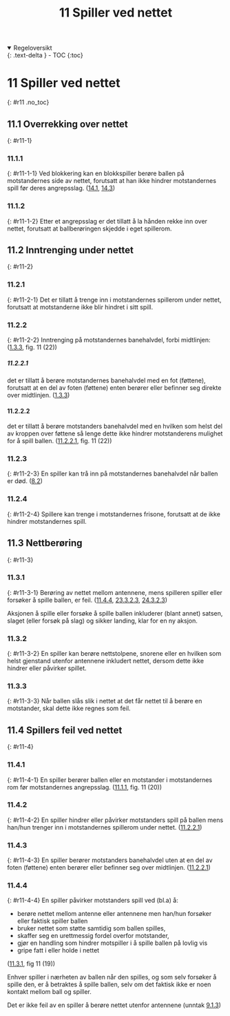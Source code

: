 ﻿---
title: 11 Spiller ved nettet
parent: Kapittel 4 - Spillehandlinger
---
<details open markdown="block">
  <summary>
    Regeloversikt
  </summary>
  {: .text-delta }
- TOC
{:toc}
</details>

# 11 Spiller ved nettet
{: #r11 .no_toc}

## 11.1 Overrekking over nettet
{: #r11-1}

### 11.1.1
{: #r11-1-1}
Ved blokkering kan en blokkspiller berøre ballen på motstandernes side av nettet, 
forutsatt at han ikke hindrer motstandernes spill før deres angrepsslag.
([14.1](../para14/#r14-1), [14.3](../para14/#r14-3))

### 11.1.2
{: #r11-1-2}
Etter et angrepsslag er det tillatt å la hånden rekke inn over nettet, forutsatt at 
ballberøringen skjedde i eget spillerom.

## 11.2 Inntrenging under nettet
{: #r11-2}

### 11.2.1
{: #r11-2-1}
Det er tillatt å trenge inn i motstandernes spillerom under nettet, forutsatt at 
motstanderne ikke blir hindret i sitt spill.

### 11.2.2 
{: #r11-2-2}
Inntrenging på motstandernes banehalvdel, forbi midtlinjen:
([1.3.3](../para1/#r1-3-3), fig. 11 (22))

##### 11.2.2.1 
det er tillatt å berøre motstandernes banehalvdel med en fot (føttene), forutsatt at en del 
av foten (føttene) enten berører eller befinner seg direkte over midtlinjen.
([1.3.3](../para1/#r1-3-3))

#### 11.2.2.2 
det er tillatt å berøre motstanders banehalvdel med en hvilken som helst del av kroppen 
over føttene så lenge dette ikke hindrer motstanderens mulighet for å spill ballen.
([11.2.2.1](#r11-2-2-1), fig. 11 (22)) 

### 11.2.3
{: #r11-2-3}
En spiller kan trå inn på motstandernes banehalvdel når ballen er død.
([8.2](../para8/#r8-2))

### 11.2.4
{: #r11-2-4}
Spillere kan trenge i motstandernes frisone, forutsatt at de ikke hindrer motstandernes 
spill.

## 11.3 Nettberøring
{: #r11-3}

### 11.3.1
{: #r11-3-1}
Berøring av nettet mellom antennene, mens spilleren spiller eller forsøker å spille 
ballen, er feil.
([11.4.4](#r11-4-4), [23.3.2.3](../para23/#r23-3-2-3), [24.3.2.3](../para24/#r24-3-2-3))

Aksjonen å spille eller forsøke å spille ballen inkluderer (blant annet) satsen, slaget 
(eller forsøk på slag) og sikker landing, klar for en ny aksjon.

### 11.3.2
{: #r11-3-2}
En spiller kan berøre nettstolpene, snorene eller en hvilken som helst gjenstand utenfor 
antennene inkludert nettet, dersom dette ikke hindrer eller påvirker spillet.

### 11.3.3
{: #r11-3-3}
Når ballen slås slik i nettet at det får nettet til å berøre en motstander, skal dette ikke 
regnes som feil.

## 11.4 Spillers feil ved nettet
{: #r11-4}

### 11.4.1
{: #r11-4-1}
En spiller berører ballen eller en motstander i motstandernes rom før motstandernes angrepsslag.
([11.1.1](#r11-1-1), fig. 11 (20))

### 11.4.2 
{: #r11-4-2}
En spiller hindrer eller påvirker motstanders spill på ballen mens han/hun trenger inn i 
motstandernes spillerom under nettet.
([11.2.2.1](#r11-2-2-2))

### 11.4.3
{: #r11-4-3}
En spiller berører motstanders banehalvdel uten at en del av foten (føttene) enten 
berører eller befinner seg over midtlinjen.
([11.2.2.1](#r11-2-2-1))

### 11.4.4
{: #r11-4-4}
En spiller påvirker motstanders spill ved (bl.a) å:

- berøre nettet mellom antenne eller antennene men han/hun forsøker eller
  faktisk spiller ballen
- bruker nettet som støtte samtidig som ballen spilles,
- skaffer seg en urettmessig fordel overfor motstander, 
- gjør en handling som hindrer motspiller i å spille ballen på lovlig vis
- gripe fatt i eller holde i nettet

([11.3.1](#r11-3-1), fig 11 (19))

Enhver spiller i nærheten av ballen når den spilles, og som selv forsøker å
spille den, er å betraktes å spille ballen, selv om det faktisk ikke er noen
kontakt mellom ball og spiller.

Det er ikke feil av en spiller å berøre nettet utenfor antennene (unntak 
[9.1.3](../para9/#r9-1-3))
